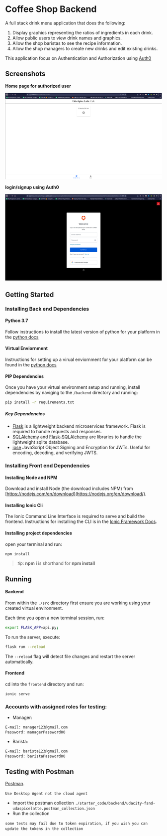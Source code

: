 # Coffee Shop Backend
A full stack drink menu application that does the following:
1) Display graphics representing the ratios of ingredients in each drink.
2) Allow public users to view drink names and graphics.
3) Allow the shop baristas to see the recipe information.
4) Allow the shop managers to create new drinks and edit existing drinks.

This application focus on Authentication and Authorization using [Auth0](https://auth0.com/)

## Screenshots
**Home page for authorized user**

![home](assets/home.png)

**login/signup using Auth0**

![login](assets/login.png)
## Getting Started

### Installing Back end Dependencies

#### Python 3.7

Follow instructions to install the latest version of python for your platform in the [python docs](https://docs.python.org/3/using/unix.html#getting-and-installing-the-latest-version-of-python)

#### Virtual Enviornment

Instructions for setting up a virual enviornment for your platform can be found in the [python docs](https://packaging.python.org/guides/installing-using-pip-and-virtual-environments/)

#### PIP Dependencies

Once you have your virtual environment setup and running, install dependencies by naviging to the `/backend` directory and running:

```bash
pip install -r requirements.txt
```


##### Key Dependencies

- [Flask](http://flask.pocoo.org/)  is a lightweight backend microservices framework. Flask is required to handle requests and responses.
- [SQLAlchemy](https://www.sqlalchemy.org/) and [Flask-SQLAlchemy](https://flask-sqlalchemy.palletsprojects.com/en/2.x/) are libraries to handle the lightweight sqlite database.
- [jose](https://python-jose.readthedocs.io/en/latest/) JavaScript Object Signing and Encryption for JWTs. Useful for encoding, decoding, and verifying JWTS.

### Installing Front end Dependencies
#### Installing Node and NPM

Download and install Node (the download includes NPM) from [https://nodejs.com/en/download](https://nodejs.org/en/download/).

#### Installing Ionic Cli

The Ionic Command Line Interface is required to serve and build the frontend. Instructions for installing the CLI  is in the [Ionic Framework Docs](https://ionicframework.com/docs/installation/cli).

#### Installing project dependencies

open your terminal and run:

```bash
npm install
```

>_tip_: **npm i** is shorthand for **npm install**


## Running
#### Backend
From within the `./src` directory first ensure you are working using your created virtual environment.

Each time you open a new terminal session, run:

```bash
export FLASK_APP=api.py;
```

To run the server, execute:

```bash
flask run --reload
```

The `--reload` flag will detect file changes and restart the server automatically.

#### Frontend
cd into the `frontend` directory and run:

```bash
ionic serve
```
### Accounts with assigned roles for testing:
- Manager:
```
E-mail: manager123@gmail.com
Password: managerPassword00
```
- Barista:
```
E-mail: barista123@gmail.com
Password: baristaPassword00
```

## Testing with Postman

[Postman](https://getpostman.com). 

`Use Desktop Agent not the cloud agent`

- Import the postman collection `./starter_code/backend/udacity-fsnd-udaspicelatte.postman_collection.json`
- Run the collection

`some tests may fail due to token expiration, if you wish you can update the tokens in the collection`

